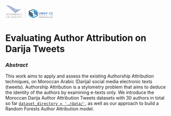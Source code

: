 <img src="./images/logo-csum6p.png" width="30%">

# Evaluating Author Attribution on Darija Tweets
### ___Abstract___
This work aims to apply and assess the existing Authorship Attribution techniques, on Moroccan Arabic (Darija) social media electronic texts (tweets). Authorship Attribution is a stylometry problem that aims to deduce the identity of the authors by examining e-texts only. 
We introduce the Moroccan Darija Author Attribution Tweets datasets with 30 authors in total so far [`dataset_directory = './data/'`](https://github.com/nainiayoub/evaluating-aa-on-darija-tweets/tree/main/data), as well as our approach to build a Random Forests Author Attribution model.
